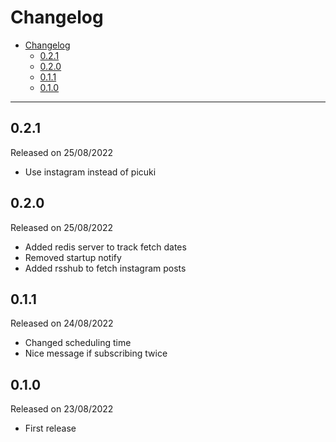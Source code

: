 # Changelog

- [Changelog](#changelog)
  - [0.2.1](#021)
  - [0.2.0](#020)
  - [0.1.1](#011)
  - [0.1.0](#010)

---

## 0.2.1

Released on 25/08/2022

- Use instagram instead of picuki

## 0.2.0

Released on 25/08/2022

- Added redis server to track fetch dates
- Removed startup notify
- Added rsshub to fetch instagram posts

## 0.1.1

Released on 24/08/2022

- Changed scheduling time
- Nice message if subscribing twice

## 0.1.0

Released on 23/08/2022

- First release
